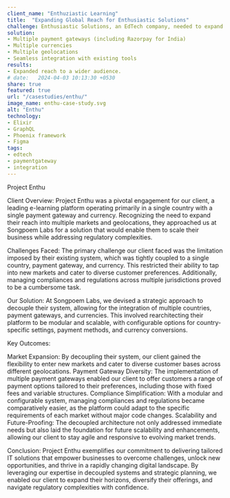 ```yaml
---
client_name: "Enthuziastic Learning"
title:  "Expanding Global Reach for Enthusiastic Solutions"
challenge: Enthusiastic Solutions, an EdTech company, needed to expand globally.
solution:
- Multiple payment gateways (including Razorpay for India)
- Multiple currencies
- Multiple geolocations
- Seamless integration with existing tools
results:
- Expanded reach to a wider audience.
# date:   2024-04-03 10:13:30 +0530
share: true
featured: true
url: "/casestudies/enthu/"
image_name: enthu-case-study.svg
alt: "Enthu"
technology:
- Elixir
- GraphQL
- Phoenix framework
- Figma
tags:
- edtech
- paymentgateway
- integration
---
```



Project Enthu

Client Overview:
Project Enthu was a pivotal engagement for our client, a leading e-learning platform operating primarily in a single country with a single payment gateway and currency. Recognizing the need to expand their reach into multiple markets and geolocations, they approached us at Songpoem Labs for a solution that would enable them to scale their business while addressing regulatory complexities.

Challenges Faced:
The primary challenge our client faced was the limitation imposed by their existing system, which was tightly coupled to a single country, payment gateway, and currency. This restricted their ability to tap into new markets and cater to diverse customer preferences. Additionally, managing compliances and regulations across multiple jurisdictions proved to be a cumbersome task.

Our Solution:
At Songpoem Labs, we devised a strategic approach to decouple their system, allowing for the integration of multiple countries, payment gateways, and currencies. This involved rearchitecting their platform to be modular and scalable, with configurable options for country-specific settings, payment methods, and currency conversions.

Key Outcomes:

Market Expansion: By decoupling their system, our client gained the flexibility to enter new markets and cater to diverse customer bases across different geolocations.
Payment Gateway Diversity: The implementation of multiple payment gateways enabled our client to offer customers a range of payment options tailored to their preferences, including those with fixed fees and variable structures.
Compliance Simplification: With a modular and configurable system, managing compliances and regulations became comparatively easier, as the platform could adapt to the specific requirements of each market without major code changes.
Scalability and Future-Proofing: The decoupled architecture not only addressed immediate needs but also laid the foundation for future scalability and enhancements, allowing our client to stay agile and responsive to evolving market trends.

Conclusion:
Project Enthu exemplifies our commitment to delivering tailored IT solutions that empower businesses to overcome challenges, unlock new opportunities, and thrive in a rapidly changing digital landscape. By leveraging our expertise in decoupled systems and strategic planning, we enabled our client to expand their horizons, diversify their offerings, and navigate regulatory complexities with confidence.